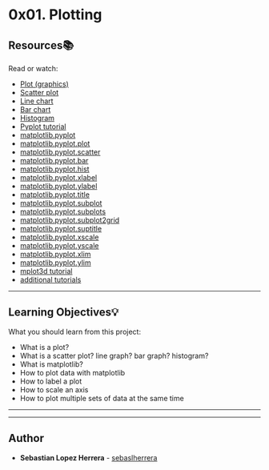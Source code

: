 # 0x01. Plotting

## Resources:books:
Read or watch:
* [Plot (graphics)](https://intranet.hbtn.io/rltoken/U-55m7o6No-_W4OJP-oTCg)
* [Scatter plot](https://intranet.hbtn.io/rltoken/ewQvwktgrnrccqp9PInBpQ)
* [Line chart](https://intranet.hbtn.io/rltoken/nUnDxiEeIAMxoV0Vk9dsOg)
* [Bar chart](https://intranet.hbtn.io/rltoken/YZcEmsWNuQcQXYqzfyBfPg)
* [Histogram](https://intranet.hbtn.io/rltoken/7icFpl6tgO6OvwSvee0S2Q)
* [Pyplot tutorial](https://intranet.hbtn.io/rltoken/9GES4KAFhBUOKYj9BI9vgQ)
* [matplotlib.pyplot](https://intranet.hbtn.io/rltoken/GaHr4hgXE3LE3skZDGH2pQ)
* [matplotlib.pyplot.plot](https://intranet.hbtn.io/rltoken/IUhQVdCg4MaCdUFEOuaXig)
* [matplotlib.pyplot.scatter](https://intranet.hbtn.io/rltoken/oZ9O1frltXpknQLJGalGPg)
* [matplotlib.pyplot.bar](https://intranet.hbtn.io/rltoken/gqW7RjVdB5G3WtuzJTcdew)
* [matplotlib.pyplot.hist](https://intranet.hbtn.io/rltoken/K-yG7lADPJCb_FSWyOGerA)
* [matplotlib.pyplot.xlabel](https://intranet.hbtn.io/rltoken/jhcagbtOr5Xq98SmXs8WTQ)
* [matplotlib.pyplot.ylabel](https://intranet.hbtn.io/rltoken/jxrkMnJZTqhaRuvfIal5hQ)
* [matplotlib.pyplot.title](https://intranet.hbtn.io/rltoken/5yPCtvA_2CSecHenfen8cQ)
* [matplotlib.pyplot.subplot](https://intranet.hbtn.io/rltoken/ex_hmQCXTo2gHAbUFfPTyw)
* [matplotlib.pyplot.subplots](https://intranet.hbtn.io/rltoken/3465mnzNsJp36kpDEd7tCA)
* [matplotlib.pyplot.subplot2grid](https://intranet.hbtn.io/rltoken/6AIYCbwzqy67xdvhSzj1Aw)
* [matplotlib.pyplot.suptitle](https://intranet.hbtn.io/rltoken/S5YwnEoLjpTYGDz5VryX6w)
* [matplotlib.pyplot.xscale](https://intranet.hbtn.io/rltoken/Gy6aJCznMv4uSNn2LWS6rg)
* [matplotlib.pyplot.yscale](https://intranet.hbtn.io/rltoken/XmLFrfjIS2WnwnjumbHLrg)
* [matplotlib.pyplot.xlim](https://intranet.hbtn.io/rltoken/1zKdiptFjaMmbv8iqBVY1Q)
* [matplotlib.pyplot.ylim](https://intranet.hbtn.io/rltoken/NDvu8opoi1B_uhJjB8SA0g)
* [mplot3d tutorial](https://intranet.hbtn.io/rltoken/ENFsqb4q1lbSwCEUgTAt0Q)
* [additional tutorials](https://intranet.hbtn.io/rltoken/-4sdqeB5ey_3u3htSZZQpw)

---
## Learning Objectives:bulb:
What you should learn from this project:

* What is a plot?
* What is a scatter plot? line graph? bar graph? histogram?
* What is matplotlib?
* How to plot data with matplotlib
* How to label a plot
* How to scale an axis
* How to plot multiple sets of data at the same time

---
---

## Author
* **Sebastian Lopez Herrera** - [sebaslherrera](https://github.com/sebaslherrera)
